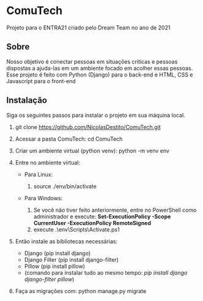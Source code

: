 # ComuTech
Projeto para o ENTRA21 criado pelo Dream Team no ano de 2021

## Sobre
Nosso objetivo é conectar pessoas em situações criticas e pessoas dispostas a ajuda-las em um ambiente focado em acolher essas pessoas.
Esse projeto é feito com Python (Django) para o back-end e HTML, CSS e Javascript para o front-end

## Instalação

Siga os seguintes passos para instalar o projeto em sua máquina local.

1. git clone https://github.com/NicolasDestito/ComuTech.git
2. Acessar a pasta ComuTech: cd ComuTech
3. Criar um ambiente virtual (python venv): python -m venv env
4. Entre no ambiente virtual:
    - Para Linux:
      1. source ./env/bin/activate
      
    - Para Windows:
      1. Se você não tiver feito anteriormente, entre no PowerShell como administrador e execute: **Set-ExecutionPolicy -Scope CurrentUser -ExecutionPolicy RemoteSigned**
      2. execute .\env\Scripts\Activate.ps1
      
4. Então instale as bibliotecas necessárias:
    - Django (pip install django)
    - Django Filter (pip install django-filter)
    - Pillow (pip install pillow)
    - (comando para instalar tudo ao mesmo tempo: *pip install django django-filter pillow*)
5. Faça as migrações com: python manage.py migrate
